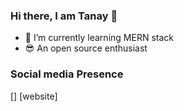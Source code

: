### Hi there, I am Tanay 👋

- 🌱 I’m currently learning MERN stack
- 😎 An open source enthusiast



### Social media Presence

[<i class="fab fa-twitter"></i>] [website]

